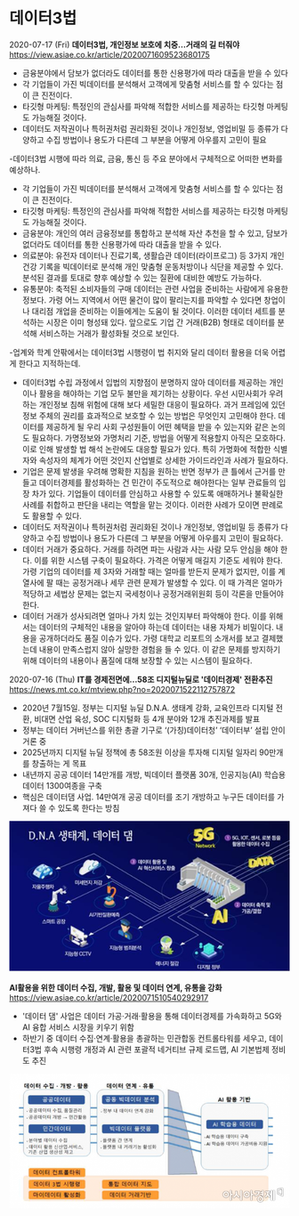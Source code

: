 # 데이터3법

2020-07-17 (Fri)
**데이터3법, 개인정보 보호에 치중…거래의 길 터줘야**
https://view.asiae.co.kr/article/2020071609523680175

- 금융분야에서 담보가 없더라도 데이터를 통한 신용평가에 따라 대출을 받을 수 있다
- 각 기업들이 가진 빅데이터를 분석해서 고객에게 맞춤형 서비스를 할 수 있다는 점이 큰 진전이다.
- 타깃형 마케팅: 특정인의 관심사를 파악해 적합한 서비스를 제공하는 타깃형 마케팅도 가능해질 것이다.
- 데이터도 저작권이나 특허권처럼 권리화된 것이나 개인정보, 영업비밀 등 종류가 다양하고 수집 방법이나 용도가 다른데 그 부분을 어떻게 아우를지 고민이 필요

-데이터3법 시행에 따라 의료, 금융, 통신 등 주요 분야에서 구체적으로 어떠한 변화를 예상하나.
* 각 기업들이 가진 빅데이터를 분석해서 고객에게 맞춤형 서비스를 할 수 있다는 점이 큰 진전이다.
* 타깃형 마케팅: 특정인의 관심사를 파악해 적합한 서비스를 제공하는 타깃형 마케팅도 가능해질 것이다.
* 금융분야: 개인의 여러 금융정보를 통합하고 분석해 자산 추천을 할 수 있고, 담보가 없더라도 데이터를 통한 신용평가에 따라 대출을 받을 수 있다.
* 의료분야: 유전자 데이터나 진료기록, 생활습관 데이터(라이프로그) 등 3가지 개인건강 기록을 빅데이터로 분석해 개인 맞춤형 운동처방이나 식단을 제공할 수 있다. 분석된 결과를 토대로 향후 예상할 수 있는 질환에 대비한 예방도 가능하다. 
* 유통분야: 축적된 소비자들의 구매 데이터는 관련 사업을 준비하는 사람에게 유용한 정보다. 가령 어느 지역에서 어떤 물건이 많이 팔리는지를 파악할 수 있다면 창업이나 대리점 개업을 준비하는 이들에게는 도움이 될 것이다. 이러한 데이터 세트를 분석하는 시장은 이미 형성돼 있다. 앞으로도 기업 간 거래(B2B) 형태로 데이터를 분석해 서비스하는 거래가 활성화될 것으로 보인다.

-업계와 학계 안팎에서는 데이터3법 시행령이 법 취지와 달리 데이터 활용을 더욱 어렵게 한다고 지적하는데.
* 데이터3법 수립 과정에서 입법의 지향점이 분명하지 않아 데이터를 제공하는 개인이나 활용을 해야하는 기업 모두 불만을 제기하는 상황이다. 우선 시민사회가 우려하는 개인정보 침해 위험에 대해 보다 세밀한 대응이 필요하다. 과거 프레임에 있던 정보 주체의 권리를 효과적으로 보호할 수 있는 방법은 무엇인지 고민해야 한다. 데이터를 제공하게 될 우리 사회 구성원들이 어떤 혜택을 받을 수 있는지와 같은 논의도 필요하다. 가명정보와 가명처리 기준, 방법을 어떻게 적용할지 아직은 모호하다. 이로 인해 발생할 법 해석 논란에도 대응할 필요가 있다. 특히 가명화에 적합한 식별자와 속성자의 체계가 어떤 것인지 산업별로 상세한 가이드라인과 사례가 필요하다.
* 기업은 문제 발생을 우려해 명확한 지침을 원하는 반면 정부가 큰 틀에서 근거를 만들고 데이터경제를 활성화하는 건 민간이 주도적으로 해야한다는 일부 관료들의 입장 차가 있다. 기업들이 데이터를 안심하고 사용할 수 있도록 애매하거나 불확실한 사례를 취합하고 판단을 내리는 역할을 맡는 것이다. 이러한 사례가 모이면 판례로도 활용할 수 있다.
* 데이터도 저작권이나 특허권처럼 권리화된 것이나 개인정보, 영업비밀 등 종류가 다양하고 수집 방법이나 용도가 다른데 그 부분을 어떻게 아우를지 고민이 필요하다.
* 데이터 거래가 중요하다. 거래를 하려면 파는 사람과 사는 사람 모두 안심을 해야 한다. 이를 위한 시스템 구축이 필요하다. 가격은 어떻게 매길지 기준도 세워야 한다. 가령 기업의 데이터를 제 3자와 거래할 때는 얼마를 받든지 문제가 없지만, 이를 계열사에 팔 때는 공정거래나 세무 관련 문제가 발생할 수 있다. 이 때 가격은 얼마가 적당하고 세법상 문제는 없는지 국세청이나 공정거래위원회 등이 각론을 만들어야 한다.
* 데이터 거래가 성사되려면 얼마나 가치 있는 것인지부터 파악해야 한다. 이를 위해서는 데이터의 구체적인 내용을 알아야 하는데 데이터는 내용 자체가 비밀이다. 내용을 공개하더라도 품질 이슈가 있다. 가령 대학교 리포트의 소개서를 보고 결제했는데 내용이 만족스럽지 않아 실망한 경험을 들 수 있다. 이 같은 문제를 방지하기 위해 데이터의 내용이나 품질에 대해 보장할 수 있는 시스템이 필요하다. 

2020-07-16 (Thu)
**IT를 경제전면에...58조 디지털뉴딜로 '데이터경제' 전환추진**
https://news.mt.co.kr/mtview.php?no=2020071522112757872
- 2020년 7월15일. 정부는 디지털 뉴딜 D.N.A. 생태계 강화, 교육인프라 디지털 전환, 비대면 산업 육성, SOC 디지털화 등 4개 분야와 12개 추진과제를 발표
- 정부는 데이터 거버넌스를 위한 총괄 기구로 ‘(가칭)데이터청’ ‘데이터부’ 설립 안이 거론 중
- 2025년까지 디지털 뉴딜 정책에 총 58조원 이상을 투자해 디지털 일자리 90만개를 창출하는 게 목표
- 내년까지 공공 데이터 14만개를 개방, 빅데이터 플랫폼 30개, 인공지능(AI) 학습용 데이터 1300여종을 구축
- 핵심은 데이터댐 사업. 14만여개 공공 데이터를 조기 개방하고 누구든 데이터를 가져다 쓸 수 있도록 한다는 방침

<img src="images/데이터 댐 개념도-2.jpeg">

**AI활용을 위한 데이터 수집, 개발, 활용 및 데이터 연계, 유통을 강화**
https://view.asiae.co.kr/article/2020071510540292917
- '데이터 댐' 사업은 데이터 가공·거래·활용을 통해 데이터경제를 가속화하고 5G와 AI 융합 서비스 시장을 키우기 위함
- 하반기 중 데이터 수집·연계·활용을 총괄하는 민관합동 컨트롤타워를 세우고, 데이터3법 후속 시행령 개정과 AI 관련 포괄적 네거티브 규제 로드맵, AI 기본법제 정비도 추진

<img src="images/데이터 댐 개념도.jpeg">
